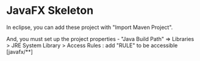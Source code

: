 # JavaFX Skeleton

  In eclipse, you can add these project with "Import Maven Project".

  And, you must set up the project properties - "Java Build Path"
    => Libraries > JRE System Library > Access Rules : add "RULE" to be accessible [javafx/**]

